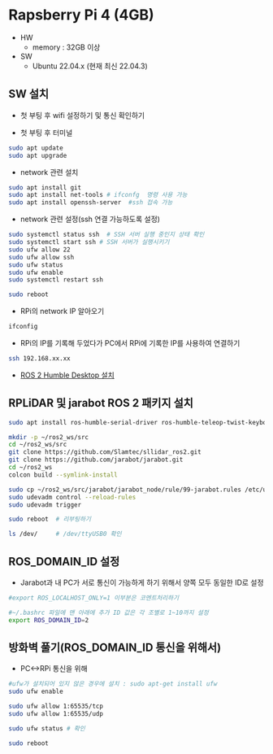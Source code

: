# Rapsberry Pi 4 (4GB)
* HW
  * memory : 32GB 이상
* SW
  * Ubuntu 22.04.x (현재 최신 22.04.3)

## SW 설치
* 첫 부팅 후 wifi 설정하기 및 통신 확인하기

* 첫 부팅 후 터미널
```bash
sudo apt update
sudo apt upgrade
```

* network 관련 설치
```bash
sudo apt install git  
sudo apt install net-tools # ifconfg  명령 사용 가능
sudo apt install openssh-server  #ssh 접속 가능
```

* network 관련 설정(ssh 연결 가능하도록 설정)
```bash
sudo systemctl status ssh  # SSH 서버 실행 중인지 상태 확인
sudo systemctl start ssh # SSH 서버가 실행시키기 
sudo ufw allow 22
sudo ufw allow ssh
sudo ufw status
sudo ufw enable
sudo systemctl restart ssh

sudo reboot
```

* RPi의 network IP 알아오기
```bash
ifconfig
```
  * RPi의 IP를 기록해 두었다가 PC에서 RPi에 기록한 IP를 사용하여 연결하기
```bash
ssh 192.168.xx.xx
```

* [ROS 2 Humble Desktop 설치](https://docs.ros.org/en/humble/Installation/Ubuntu-Install-Debians.html)


## RPLiDAR 및 jarabot ROS 2 패키지 설치
```bash
sudo apt install ros-humble-serial-driver ros-humble-teleop-twist-keyboard

mkdir -p ~/ros2_ws/src
cd ~/ros2_ws/src
git clone https://github.com/Slamtec/sllidar_ros2.git
git clone https://github.com/jarabot/jarabot.git
cd ~/ros2_ws
colcon build --symlink-install

sudo cp ~/ros2_ws/src/jarabot/jarabot_node/rule/99-jarabot.rules /etc/udev/rules.d/
sudo udevadm control --reload-rules
sudo udevadm trigger

sudo reboot  # 리부팅하기

ls /dev/     # /dev/ttyUSB0 확인
```

## ROS_DOMAIN_ID 설정
* Jarabot과 내 PC가 서로 통신이 가능하게 하기 위해서 양쪽 모두 동일한 ID로 설정
```bash
#export ROS_LOCALHOST_ONLY=1 이부분은 코멘트처리하기

#~/.bashrc 파일에 맨 아래에 추가 ID 값은 각 조별로 1~10까지 설정
export ROS_DOMAIN_ID=2
```

## 방화벽 풀기(ROS_DOMAIN_ID 통신을 위해서)
* PC<->RPi 통신을 위해
```bash
#ufw가 설치되어 있지 않은 경우에 설치 : sudo apt-get install ufw
sudo ufw enable

sudo ufw allow 1:65535/tcp
sudo ufw allow 1:65535/udp

sudo ufw status # 확인

sudo reboot
```
